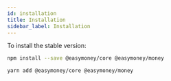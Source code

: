 ```yaml
---
id: installation
title: Installation
sidebar_label: Installation
---
```


To install the stable version:

```bash
npm install --save @easymoney/core @easymoney/money
```

```bash
yarn add @easymoney/core @easymoney/money
```
